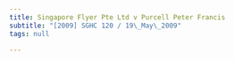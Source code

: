 ```yaml
---
title: Singapore Flyer Pte Ltd v Purcell Peter Francis
subtitle: "[2009] SGHC 120 / 19\_May\_2009"
tags: null

---
```


